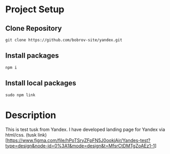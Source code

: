 # Project Setup

## Clone Repository
    git clone https://github.com/bobrov-site/yandex.git
## Install packages
    npm i
## Install local packages
    sudo npm link
# Description

This is test tusk from Yandex. I have developed landing page for Yandex via html/css. (tusk link)[https://www.figma.com/file/hPoTSryZFpFN5J0ookjAir/Yandes-test?type=design&node-id=0%3A1&mode=design&t=MfsrCtDMTgZoAEz1-1]